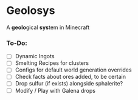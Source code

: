 # Geolosys

A **geolo**gical **sys**tem in Minecraft

### To-Do:
- [ ] Dynamic Ingots
- [ ] Smelting Recipes for clusters
- [ ] Configs for default world generation overrides
- [ ] Check facts about ores added, to be certain
- [ ] Drop sulfur (if exists) alongside sphalerite?
- [ ] Modify / Play with Galena drops
